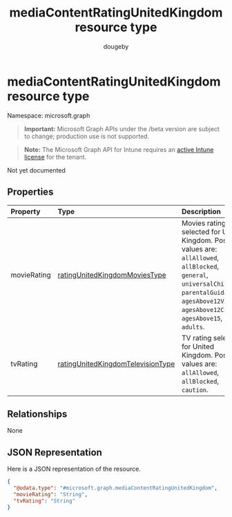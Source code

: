 ﻿---
title: "mediaContentRatingUnitedKingdom resource type"
description: "Not yet documented"
author: "dougeby"
localization_priority: Normal
ms.prod: "intune"
doc_type: resourcePageType
---

# mediaContentRatingUnitedKingdom resource type

Namespace: microsoft.graph

> **Important:** Microsoft Graph APIs under the /beta version are subject to change; production use is not supported.

> **Note:** The Microsoft Graph API for Intune requires an [active Intune license](https://go.microsoft.com/fwlink/?linkid=839381) for the tenant.

Not yet documented

## Properties

| Property    | Type                                                                                                       | Description                                                                                                                                                                                                       |
| :---------- | :--------------------------------------------------------------------------------------------------------- | :---------------------------------------------------------------------------------------------------------------------------------------------------------------------------------------------------------------- |
| movieRating | [ratingUnitedKingdomMoviesType](../resources/intune-deviceconfig-ratingunitedkingdommoviestype.md)         | Movies rating selected for United Kingdom. Possible values are: `allAllowed`, `allBlocked`, `general`, `universalChildren`, `parentalGuidance`, `agesAbove12Video`, `agesAbove12Cinema`, `agesAbove15`, `adults`. |
| tvRating    | [ratingUnitedKingdomTelevisionType](../resources/intune-deviceconfig-ratingunitedkingdomtelevisiontype.md) | TV rating selected for United Kingdom. Possible values are: `allAllowed`, `allBlocked`, `caution`.                                                                                                                |

## Relationships

None

## JSON Representation

Here is a JSON representation of the resource.

<!-- {
  "blockType": "resource",
  "@odata.type": "microsoft.graph.mediaContentRatingUnitedKingdom"
}
-->

```json
{
  "@odata.type": "#microsoft.graph.mediaContentRatingUnitedKingdom",
  "movieRating": "String",
  "tvRating": "String"
}
```
